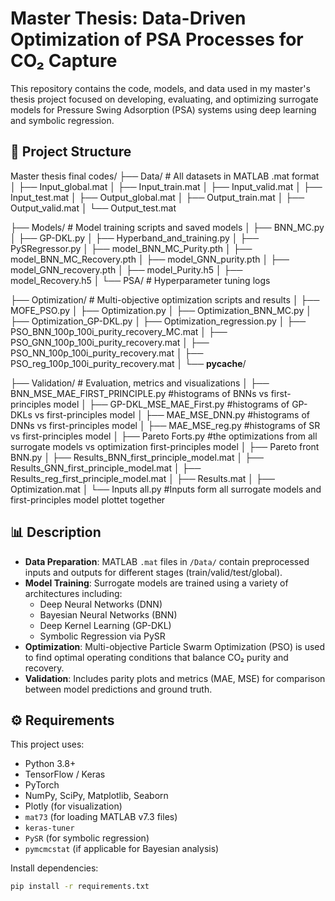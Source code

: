 # Master Thesis: Data-Driven Optimization of PSA Processes for CO₂ Capture

This repository contains the code, models, and data used in my master's thesis project focused on developing, evaluating, and optimizing surrogate models for Pressure Swing Adsorption (PSA) systems using deep learning and symbolic regression.

## 📁 Project Structure
Master thesis final codes/
├── Data/                      # All datasets in MATLAB .mat format
│   ├── Input_global.mat
│   ├── Input_train.mat
│   ├── Input_valid.mat
│   ├── Input_test.mat
│   ├── Output_global.mat
│   ├── Output_train.mat
│   ├── Output_valid.mat
│   └── Output_test.mat

├── Models/                    # Model training scripts and saved models
│   ├── BNN_MC.py
│   ├── GP-DKL.py
│   ├── Hyperband_and_training.py
│   ├── PySRegressor.py
│   ├── model_BNN_MC_Purity.pth
│   ├── model_BNN_MC_Recovery.pth
│   ├── model_GNN_purity.pth
│   ├── model_GNN_recovery.pth
│   ├── model_Purity.h5
│   ├── model_Recovery.h5
│   └── PSA/                    # Hyperparameter tuning logs

├── Optimization/              # Multi-objective optimization scripts and results
│   ├── MOFE_PSO.py
│   ├── Optimization.py
│   ├── Optimization_BNN_MC.py
│   ├── Optimization_GP-DKL.py
│   ├── Optimization_regression.py
│   ├── PSO_BNN_100p_100i_purity_recovery_MC.mat
│   ├── PSO_GNN_100p_100i_purity_recovery.mat
│   ├── PSO_NN_100p_100i_purity_recovery.mat
│   ├── PSO_reg_100p_100i_purity_recovery.mat
│   └── __pycache__/

├── Validation/                # Evaluation, metrics and visualizations
│   ├── BNN_MSE_MAE_FIRST_PRINCIPLE.py #histograms of BNNs vs first-principles model
│   ├── GP-DKL_MSE_MAE_First.py #histograms of GP-DKLs vs first-principles model
│   ├── MAE_MSE_DNN.py #histograms of DNNs vs first-principles model
│   ├── MAE_MSE_reg.py #histograms of SR vs first-principles model
│   ├── Pareto Forts.py #the optimizations from all surrogate models vs optimization first-principles model
│   ├── Pareto front BNN.py
│   ├── Results_BNN_first_principle_model.mat
│   ├── Results_GNN_first_principle_model.mat
│   ├── Results_reg_first_principle_model.mat
│   ├── Results.mat
│   ├── Optimization.mat
│   └── Inputs all.py #Inputs form all surrogate models and first-principles model plottet together



## 📊 Description

- **Data Preparation**: MATLAB `.mat` files in `/Data/` contain preprocessed inputs and outputs for different stages (train/valid/test/global).
- **Model Training**: Surrogate models are trained using a variety of architectures including:
  - Deep Neural Networks (DNN)
  - Bayesian Neural Networks (BNN)
  - Deep Kernel Learning (GP-DKL)
  - Symbolic Regression via PySR
- **Optimization**: Multi-objective Particle Swarm Optimization (PSO) is used to find optimal operating conditions that balance CO₂ purity and recovery.
- **Validation**: Includes parity plots and metrics (MAE, MSE) for comparison between model predictions and ground truth.

## ⚙️ Requirements

This project uses:

- Python 3.8+
- TensorFlow / Keras
- PyTorch
- NumPy, SciPy, Matplotlib, Seaborn
- Plotly (for visualization)
- `mat73` (for loading MATLAB v7.3 files)
- `keras-tuner`
- `PySR` (for symbolic regression)
- `pymcmcstat` (if applicable for Bayesian analysis)

Install dependencies:

```bash
pip install -r requirements.txt
